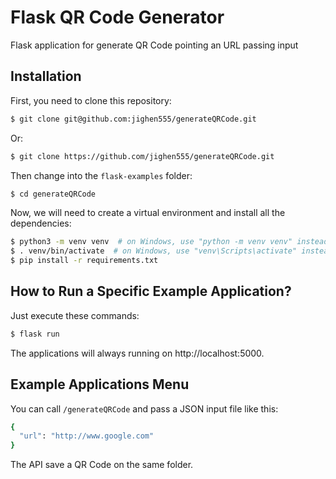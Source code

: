 # Flask QR Code Generator

Flask application for generate QR Code pointing an URL passing input

## Installation

First, you need to clone this repository:

```bash
$ git clone git@github.com:jighen555/generateQRCode.git
```

Or:

```bash
$ git clone https://github.com/jighen555/generateQRCode.git
```

Then change into the `flask-examples` folder:

```bash
$ cd generateQRCode
```

Now, we will need to create a virtual environment and install all the dependencies:

```bash
$ python3 -m venv venv  # on Windows, use "python -m venv venv" instead
$ . venv/bin/activate  # on Windows, use "venv\Scripts\activate" instead
$ pip install -r requirements.txt
```

## How to Run a Specific Example Application?

Just execute these commands:

```bash
$ flask run
```

The applications will always running on http://localhost:5000.

## Example Applications Menu

You can call `/generateQRCode` and pass a JSON input file like this:
```bash
{
  "url": "http://www.google.com"
}
```
The API save a QR Code on the same folder.
